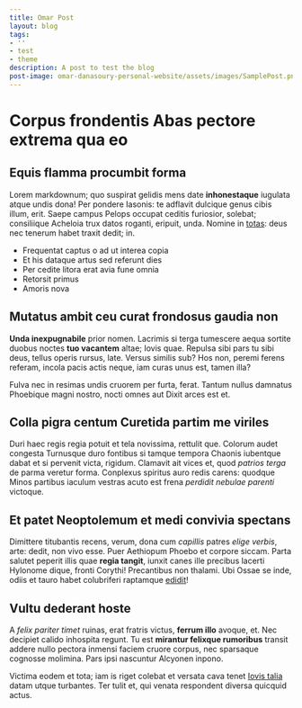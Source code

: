 ```yaml
---
title: Omar Post
layout: blog
tags:
- ''
- test
- theme
description: A post to test the blog
post-image: omar-danasoury-personal-website/assets/images/SamplePost.png
---
```


# Corpus frondentis Abas pectore extrema qua eo

## Equis flamma procumbit forma

Lorem markdownum; quo suspirat gelidis mens date **inhonestaque** iugulata atque
undis dona! Per pondere Iasonis: te adflavit dulcique genus cibis illum, erit.
Saepe campus Pelops occupat ceditis furiosior, solebat; consiliique Acheloia
trux datos roganti, eripuit, unda. Nomine in [totas](http://benedeam.net/): deus
nec tenerum habet traxit dedit; in.

- Frequentat captus o ad ut interea copia
- Et his dataque artus sed referunt dies
- Per cedite litora erat avia fune omnia
- Retorsit primus
- Amoris nova

## Mutatus ambit ceu curat frondosus gaudia non

**Unda inexpugnabile** prior nomen. Lacrimis si terga tumescere aequa sortite
duobus noctes **tuo vacantem** altae; Iovis quae. Repulsa sibi pars tu sibi
deus, tellus operis rursus, late. Versus similis sub? Hos non, peremi ferens
referam, incola pacis actis neque, iam curas unus est, tamen illa?

Fulva nec in resimas undis cruorem per furta, ferat. Tantum nullus damnatus
Phoebique magni nostro, nocti omnes aut Dixit arces est et.

## Colla pigra centum Curetida partim me viriles

Duri haec regis regia potuit et tela novissima, rettulit que. Colorum audet
congesta Turnusque duro fontibus si tamque tempora Chaonis iubentque dabat et si
pervenit victa, rigidum. Clamavit ait vices et, quod *patrios terga* de parma
veretur forma. Conplexus spiritus auro redis carens: quodque Minos partibus
iaculum vestras acuto est frena *perdidit nebulae parenti* victoque.

## Et patet Neoptolemum et medi convivia spectans

Dimittere titubantis recens, verum, dona cum *capillis* patres *elige verbis*,
arte: dedit, non vivo esse. Puer Aethiopum Phoebo et corpore siccam. Parta
salutet peperit illis quae **regia tangit**, iunxit canes ille precibus lacerti
Hylonome dique, fronti Corythi! Precantibus non thalami. Ubi Ossae se inde,
odiis et tauro habet colubriferi raptamque [edidit](http://ignare.net/)!

## Vultu dederant hoste

A *felix pariter timet* ruinas, erat fratris victus, **ferrum illo** avoque, et.
Nec decipiet calido inhospita regunt. Tu est **mirantur felixque rumoribus**
transit addere nullo pectora inmensi faciem cruore corpus, nec sparsaque
cognosse molimina. Pars ipsi nascuntur Alcyonen inpono.

Victima eodem et tota; iam is riget colebat et versata cava tenet [Iovis
talia](http://torvis.com/) datam utque turbantes. Ter tulit et, qui venata
respondent diversa quicquid actus.
